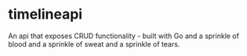 # timelineapi

An api that exposes CRUD functionality - built with Go and a sprinkle of blood and a sprinkle of sweat and a sprinkle of tears.
